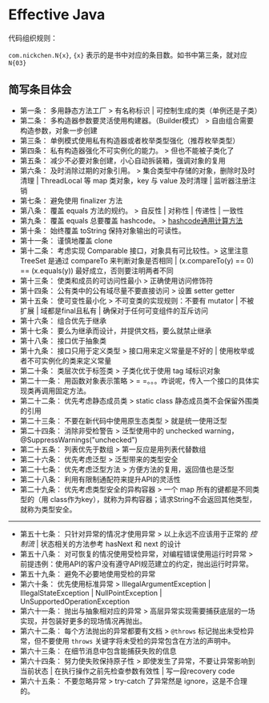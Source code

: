 # Effective Java

代码组织规则：

`com.nickchen.N{x}`, `{x}` 表示的是书中对应的条目数。如书中第三条，就对应 `N{03}`


## 简写条目体会

- 第一条： 多用静态方法工厂 > 有名称标识 | 可控制生成的类（单例还是子类）
- 第二条： 多构造器参数要灵活使用构建器。（Builder模式） > 自由组合需要构造参数，对象一步创建
- 第三条： 单例模式使用私有构造器或者枚举类型强化（推荐枚举类型）
- 第四条： 私有构造器强化不可实例化的能力。 > 但也不能被子类化了
- 第五条： 减少不必要对象创建，小心自动拆装箱，强调对象的复用
- 第六条： 及时消除过期的对象引用。 > 集合类型中存储的对象，删除时及时清理 | ThreadLocal 等 map 类对象，key 与 value 及时清理 | 监听器注册注销
- 第七条： 避免使用 finalizer 方法
- 第八条： 覆盖 equals 方法的规约。 > 自反性 | 对称性 | 传递性 | 一致性
- 第九条： 覆盖 equals 总要覆盖 hashcode。 > [hashcode通用计算方法](https://github.com/nickChenyx/FaithAkaJava/blob/master/effectivejava2th/src/main/java/com/nickchen/N09/OverrideHashCode.java)
- 第十条： 始终覆盖 toString 保持对象输出的可读性。
- 第十一条： 谨慎地覆盖 clone
- 第十二条： 考虑实现 Comparable 接口，对象具有可比较性。> 这里注意 TreeSet 是通过 compareTo 来判断对象是否相同 | (x.compareTo(y) == 0) == (x.equals(y)) 最好成立，否则要注明两者不同
- 第十三条： 使类和成员的可访问性最小 > 正确使用访问修饰符
- 第十四条： 公有类中的公有域尽量不要直接访问 > 设置 setter getter
- 第十五条： 使可变性最小化 > 不可变类的实现规则：不要有 mutator | 不被扩展 | 域都是final且私有 | 确保对于任何可变组件的互斥访问
- 第十六条： 组合优先于继承
- 第十七条： 要么为继承而设计，并提供文档，要么就禁止继承
- 第十八条： 接口优于抽象类
- 第十九条： 接口只用于定义类型 > 接口用来定义常量是不好的 | 使用枚举或者不可实例化的类来定义常量
- 第二十条： 类层次优于标签类 > 子类化优于使用 tag 域标识对象
- 第二十一条： 用函数对象表示策略 > = =。。。咋说呢，传入一个接口的具体实现类再调用固定方法。
- 第二十二条： 优先考虑静态成员类 > static class 静态成员类不会保留外围类的引用
- 第二十三条： 不要在新代码中使用原生态类型 > 就是统一使用泛型
- 第二十四条： 消除非受检警告 > 泛型使用中的 unchecked warning，@SuppressWarnings("unchecked")
- 第二十五条： 列表优先于数组 > 第一反应是用列表代替数组
- 第二十六条： 优先考虑泛型 > 泛型带来的类型安全
- 第二十七条： 优先考虑泛型方法 > 方便方法的复用，返回值也是泛型
- 第二十八条： 利用有限制通配符来提升API的灵活性
- 第二十九条： 优先考虑类型安全的异构容器 > 一个 map 所有的键都是不同类型的（用 class作为key），就称为异构容器；请求String不会返回其他类型，就称为类型安全。

---

- 第五十七条： 只针对异常的情况才使用异常 > 以上永远不应该用于正常的 *控制流* | 状态相关的方法参考 hasNext 和 next 的设计
- 第五十八条： 对可恢复的情况使用受检异常，对编程错误使用运行时异常 > 前提违例：使用API的客户没有遵守API规范建立的约定，抛出运行时异常。
- 第五十九条： 避免不必要地使用受检的异常
- 第六十条： 优先使用标准异常 > IllegalArgumentException | IllegalStateException | NullPointException | UnSupportedOperationException
- 第六十一条： 抛出与抽象相对应的异常 > 高层异常实现需要捕获底层的一场实现，并包装好更多的现场情况再抛出。
- 第六十二条： 每个方法抛出的异常都要有文档 > `@throws` 标记抛出未受检异常，但不要使用 `throws` 关键字将未受检的异常包含在方法的声明中。
- 第六十三条： 在细节消息中包含能捕获失败的信息
- 第六十四条： 努力使失败保持原子性 > 即使发生了异常，不要让异常影响到当前状态 | 在执行操作之前先检查参数有效性 | 写一段recovery code
- 第六十五条： 不要忽略异常 > try-catch 了异常然是 ignore，这是不合理的。